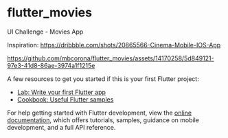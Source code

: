 # flutter_movies

UI Challenge - Movies App

Inspiration: https://dribbble.com/shots/20865566-Cinema-Mobile-IOS-App

https://github.com/mbcorona/flutter_movies/assets/14170258/5d849121-97e3-41d8-86ae-3974a1f1215e


A few resources to get you started if this is your first Flutter project:

- [Lab: Write your first Flutter app](https://docs.flutter.dev/get-started/codelab)
- [Cookbook: Useful Flutter samples](https://docs.flutter.dev/cookbook)

For help getting started with Flutter development, view the
[online documentation](https://docs.flutter.dev/), which offers tutorials,
samples, guidance on mobile development, and a full API reference.
